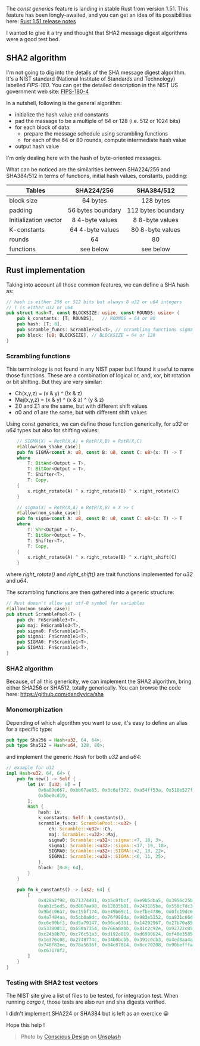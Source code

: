 The *const generics* feature is landing in stable Rust from version 1.51. This feature has been longly-awaited, and you can get an idea of its possibilities here: [Rust 1.51 release notes](https://github.com/rust-lang/rust/blob/master/RELEASES.md#version-1510-2021-03-25)

I wanted to give it a try and thought that SHA2 message digest algorithms were a good test bed.

## SHA2 algorithm
I'm not going to dig into the details of the SHA message digest algorithm. It's a NIST standard (National Institute of Standards and Technology) labelled *FIPS-180*. You can get the detailed description in the NIST US government web site: [FIPS-180-4](https://csrc.nist.gov/publications/detail/fips/180/4/final)

In a nutshell, following is the general algorithm:

* initialize the hash value and constants
* pad the massage to be a multiple of 64 or 128 (i.e. 512 or 1024 bits)
* for each block of data:
    * prepare the message schedule using scrambling functions
    * for each of the 64 or 80 rounds, compute intermediate hash value
* output hash value

I'm only dealing here with the hash of byte-oriented messages.

What can be noticed are the similarities between SHA224/256 and SHA384/512 in terms of functions, initial hash values,
constants, padding:

| Tables        | SHA224/256           | SHA384/512  |
| ------------- |:-------------:|:-----:|
| block size    | 64 bytes | 128 bytes |
| padding    | 56 bytes boundary | 112 bytes boundary |
| Initialization vector    | 8 4-byte values | 8 8-byte values |
| K-constants      | 64 4-byte values | 80 8-byte values |
| rounds | 64      |    80 |
| functions | see below      |  see below |


## Rust implementation
Taking into account all those common features, we can define a SHA hash as:

```rust
// hash is either 256 or 512 bits but always 8 u32 or u64 integers
// T is either u32 or u64
pub struct Hash<T, const BLOCKSIZE: usize, const ROUNDS: usize> {
    pub k_constants: [T; ROUNDS],   // ROUNDS = 64 or 80
    pub hash: [T; 8],
    pub scramble_funcs: ScramblePool<T>, // scrambling functions sigma etc
    pub block: [u8; BLOCKSIZE], // BLOCKSIZE = 64 or 128
}
```

### Scrambling functions
This terminology is not found in any NIST paper but I found it useful to name those functions. These are a combination of logical or, and, xor, bit rotation or bit shifting. But they are very similar:

* Ch(x,y,z) = (x & y) ^ (!x & z)
* Maj(x,y,z) = (x & y) ^ (x & z) ^ (y & z)
* Σ0 and Σ1 are the same, but with different shift values
* σ0 and σ1 are the same, but with different shift values

Using const generics, we can define those function generically, for *u32* or *u64* types but also for shifting values:

```rust
    // SIGMA(X) = RotR(X,A) ⊕ RotR(X,B) ⊕ RotR(X,C)
    #[allow(non_snake_case)]
    pub fn SIGMA<const A: u8, const B: u8, const C: u8>(x: T) -> T
    where
        T: BitAnd<Output = T>,
        T: BitXor<Output = T>,
        T: Shifter<T>,
        T: Copy,
    {
        x.right_rotate(A) ^ x.right_rotate(B) ^ x.right_rotate(C)
    }

    // sigma(X) = RotR(X,A) ⊕ RotR(X,B) ⊕ X >> C
    #[allow(non_snake_case)]
    pub fn sigma<const A: u8, const B: u8, const C: u8>(x: T) -> T
    where
        T: Shr<Output = T>,
        T: BitXor<Output = T>,
        T: Shifter<T>,
        T: Copy,
    {
        x.right_rotate(A) ^ x.right_rotate(B) ^ x.right_shift(C)
    }
```

where *right_rotate()* and *right_shift()* are trait functions implemented for *u32* and *u64*.

The scrambling functions are then gathered into a generic structure:

```rust
// Rust doesn't allow yet utf-8 symbol for variables
#[allow(non_snake_case)]
pub struct ScramblePool<T> {
    pub ch: FnScramble3<T>,
    pub maj: FnScramble3<T>,
    pub sigma0: FnScramble1<T>,
    pub sigma1: FnScramble1<T>,
    pub SIGMA0: FnScramble1<T>,
    pub SIGMA1: FnScramble1<T>,
}
```

### SHA2 algorithm
Because, of all this genericity, we can implement the SHA2 algorithm, bring either SHA256 or SHA512, totally generically. You can browse the code here:
https://github.com/dandyvica/sha

### Monomorphization
Depending of which algorithm you want to use, it's easy to define an alias for a specific type:

```rust
pub type Sha256 = Hash<u32, 64, 64>;
pub type Sha512 = Hash<u64, 128, 80>;
```

and implement the generic *Hash<T>* for both *u32* and *u64*:

```rust
// example for u32
impl Hash<u32, 64, 64> {
    pub fn new() -> Self {
        let iv: [u32; 8] = [
            0x6a09e667, 0xbb67ae85, 0x3c6ef372, 0xa54ff53a, 0x510e527f, 0x9b05688c, 0x1f83d9ab,
            0x5be0cd19,
        ];
        Hash {
            hash: iv,
            k_constants: Self::k_constants(),
            scramble_funcs: ScramblePool::<u32> {
                ch: Scramble::<u32>::Ch,
                maj: Scramble::<u32>::Maj,
                sigma0: Scramble::<u32>::sigma::<7, 18, 3>,
                sigma1: Scramble::<u32>::sigma::<17, 19, 10>,
                SIGMA0: Scramble::<u32>::SIGMA::<2, 13, 22>,
                SIGMA1: Scramble::<u32>::SIGMA::<6, 11, 25>,
            },
            block: [0u8; 64],
        }
    }

    pub fn k_constants() -> [u32; 64] {
        [
            0x428a2f98, 0x71374491, 0xb5c0fbcf, 0xe9b5dba5, 0x3956c25b, 0x59f111f1, 0x923f82a4,
            0xab1c5ed5, 0xd807aa98, 0x12835b01, 0x243185be, 0x550c7dc3, 0x72be5d74, 0x80deb1fe,
            0x9bdc06a7, 0xc19bf174, 0xe49b69c1, 0xefbe4786, 0x0fc19dc6, 0x240ca1cc, 0x2de92c6f,
            0x4a7484aa, 0x5cb0a9dc, 0x76f988da, 0x983e5152, 0xa831c66d, 0xb00327c8, 0xbf597fc7,
            0xc6e00bf3, 0xd5a79147, 0x06ca6351, 0x14292967, 0x27b70a85, 0x2e1b2138, 0x4d2c6dfc,
            0x53380d13, 0x650a7354, 0x766a0abb, 0x81c2c92e, 0x92722c85, 0xa2bfe8a1, 0xa81a664b,
            0xc24b8b70, 0xc76c51a3, 0xd192e819, 0xd6990624, 0xf40e3585, 0x106aa070, 0x19a4c116,
            0x1e376c08, 0x2748774c, 0x34b0bcb5, 0x391c0cb3, 0x4ed8aa4a, 0x5b9cca4f, 0x682e6ff3,
            0x748f82ee, 0x78a5636f, 0x84c87814, 0x8cc70208, 0x90befffa, 0xa4506ceb, 0xbef9a3f7,
            0xc67178f2,
        ]
    }
}

```


### Testing with SHA2 test vectors
The NIST site give a list of files to be tested, for integration test. When running *cargo t*, those tests are also run and sha digests verified.

I didn't implement SHA224 or SHA384 but is left as an exercice 😀

Hope this help !

> Photo by <a href="https://unsplash.com/@conscious_design?utm_source=unsplash&utm_medium=referral&utm_content=creditCopyText">Conscious Design</a> on <a href="https://unsplash.com/s/photos/chopping-board?utm_source=unsplash&utm_medium=referral&utm_content=creditCopyText">Unsplash</a>